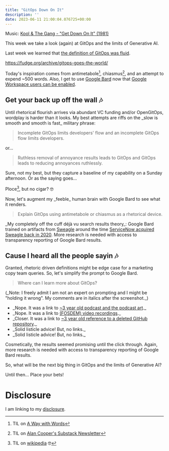 ```yaml
---
title: "GitOps Down On It"
description: ''
date: 2023-06-11 21:00:04.076725+00:00
---
```


 

Music: [Kool & The Gang - "Get Down On It" (1981)](https://www.youtube.com/watch?v=qchPLaiKocI)

This week we take a look (again) at GitOps and the limits of Generative AI.

Last week we learned that [the definition of GitOps was fluid](https://fudge.org/archive/gitops-goes-the-world/).

https://fudge.org/archive/gitops-goes-the-world/

Today's inspiration comes from antimetabole[^ antimetabole], chiasmus[^chiasmus], and an attempt to expend ~500 words. Also, I get to use [Google Bard](https://bard.google.com) now that [Google Workspace users can be enabled](https://workspaceupdates.googleblog.com/2023/05/admin-control-for-bard-access.html).

## Get your back up off the wall 🎶

Until rhetorical flourish arrives via abundant VC funding and/or OpenGitOps, wordplay is harder than it looks. My best attempts are riffs on the \_slow is smooth and smooth is fast\_ military phrase:

> Incomplete GitOps limits developers' flow and an incomplete GitOps flow limits developers.

or...

> Ruthless removal of annoyance results leads to GitOps and GitOps leads to reducing annoyances ruthlessly.

Sure, not my best, but they capture a baseline of my capability on a Sunday afternoon. Or as the saying goes...

Ploce[^ploce], but no cigar? 🤓

Now, let's augment my \_feeble\_ human brain with Google Bard to see what it renders.

> Explain GitOps using antimetabole or chiasmus as a rhetorical device.


\_My completely off the cuff déjà vu search results theory\_: Google Bard trained on artifacts from [Sweagle](https://web.archive.org/web/20200817172318/https://www.sweagle.com/) around the time [ServiceNow acquired Sweagle back in 2020](https://www.servicenow.com/company/media/press-room/servicenow-to-acquire-sweagle.html). More research is needed with access to transparency reporting of Google Bard results.

## Cause I heard all the people sayin 🎶

Granted, rhetoric driven definitions might be edge case for a marketing copy team queries. So, let's simplify the prompt to Google Bard.

> Where can I learn more about GitOps?

(\_Note: I freely admit I am not an expert on prompting and I might be "holding it wrong". My comments are in italics after the screenshot.\_)

- \_Nope. It was a link to [~3 year old podcast and the podcast art](https://open.spotify.com/show/52ZbO0ZuUDrXqV8WyWgHMJ).\_
- \_Nope. It was a link to [(FOSDEM) video recordings](https://marcin.juszkiewicz.com.pl/download/tables/fosdem/videoyears.html).\_
- \_Closer. It was a link to [~3 year old reference to a deleted GitHub repository](https://web.archive.org/web/20201211021319/https://github.com/fluxcd/gitops-working-group).\_
- \_Solid listicle advice! But, no links.\_
- \_Solid listicle advice! But, no links.\_

Cosmetically, the results seemed promising until the click through. Again, more research is needed with access to transparency reporting of Google Bard results.

So, what will be the next big thing in GitOps and the limits of Generative AI?

Until then… Place your bets!

# Disclosure

I am linking to my [disclosure](https://jaycuthrell.com/disclosure/).

[^ antimetabole]: TIL on [A Way with Words](https://beta.prx.org/stories/475388)
[^chiasmus]: TIL on [Alan Cooper's Substack Newsletter](https://mralancooper.medium.com/antimetabole-1d95057c9658)
[^ploce]: TIL on [wikipedia](https://en.wikipedia.org/wiki/Ploce\_(figure\_of\_speech))
🤓